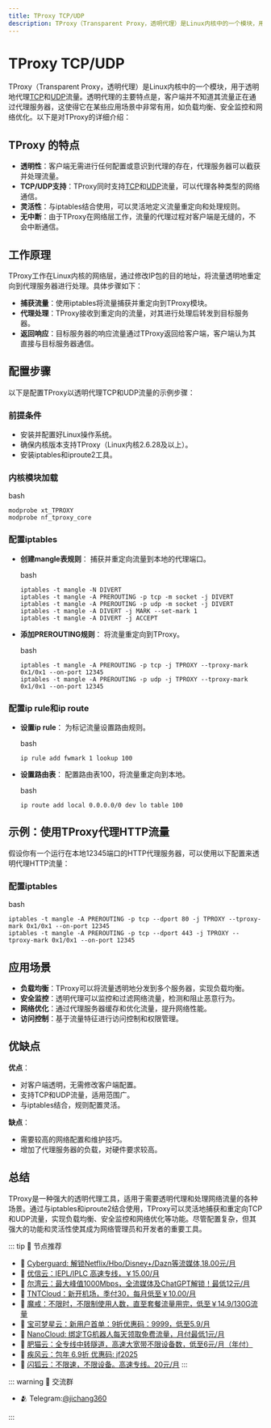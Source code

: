 ```yaml
---
title: TProxy TCP/UDP
description: TProxy（Transparent Proxy，透明代理）是Linux内核中的一个模块，用于透明地代理TCP和UDP流量。透明代理的主要特点是，客户端并不知道其流量正在通过代理服务器，这使得它在某些应用场景中非常有用，如负载均衡、安全监控和网络优化。
---
```


# TProxy TCP/UDP

TProxy（Transparent Proxy，透明代理）是Linux内核中的一个模块，用于透明地代理[TCP](/wiki/TCP.html)和[UDP](/wiki/UDP.html)流量。透明代理的主要特点是，客户端并不知道其流量正在通过代理服务器，这使得它在某些应用场景中非常有用，如负载均衡、安全监控和网络优化。以下是对TProxy的详细介绍：

## TProxy 的特点

- **透明性**：客户端无需进行任何配置或意识到代理的存在，代理服务器可以截获并处理流量。
- **TCP/UDP支持**：TProxy同时支持[TCP](/wiki/TCP.html)和[UDP](/wiki/UDP.html)流量，可以代理各种类型的网络通信。
- **灵活性**：与iptables结合使用，可以灵活地定义流量重定向和处理规则。
- **无中断**：由于TProxy在网络层工作，流量的代理过程对客户端是无缝的，不会中断通信。

## 工作原理

TProxy工作在Linux内核的网络层，通过修改IP包的目的地址，将流量透明地重定向到代理服务器进行处理。具体步骤如下：

- **捕获流量**：使用iptables将流量捕获并重定向到TProxy模块。
- **代理处理**：TProxy接收到重定向的流量，对其进行处理后转发到目标服务器。
- **返回响应**：目标服务器的响应流量通过TProxy返回给客户端，客户端认为其直接与目标服务器通信。

## 配置步骤

以下是配置TProxy以透明代理TCP和UDP流量的示例步骤：

### 前提条件

- 安装并配置好Linux操作系统。
- 确保内核版本支持TProxy（Linux内核2.6.28及以上）。
- 安装iptables和iproute2工具。

### 内核模块加载

bash

```
modprobe xt_TPROXY
modprobe nf_tproxy_core
```

### 配置iptables

- **创建mangle表规则**： 捕获并重定向流量到本地的代理端口。

  bash

  ```
  iptables -t mangle -N DIVERT
  iptables -t mangle -A PREROUTING -p tcp -m socket -j DIVERT
  iptables -t mangle -A PREROUTING -p udp -m socket -j DIVERT
  iptables -t mangle -A DIVERT -j MARK --set-mark 1
  iptables -t mangle -A DIVERT -j ACCEPT
  ```

- **添加PREROUTING规则**： 将流量重定向到TProxy。

  bash

  ```
  iptables -t mangle -A PREROUTING -p tcp -j TPROXY --tproxy-mark 0x1/0x1 --on-port 12345
  iptables -t mangle -A PREROUTING -p udp -j TPROXY --tproxy-mark 0x1/0x1 --on-port 12345
  ```

### 配置ip rule和ip route

- **设置ip rule**： 为标记流量设置路由规则。

  bash

  ```
  ip rule add fwmark 1 lookup 100
  ```

- **设置路由表**： 配置路由表100，将流量重定向到本地。

  bash

  ```
  ip route add local 0.0.0.0/0 dev lo table 100
  ```

## 示例：使用TProxy代理HTTP流量

假设你有一个运行在本地12345端口的HTTP代理服务器，可以使用以下配置来透明代理HTTP流量：

### 配置iptables

bash

```
iptables -t mangle -A PREROUTING -p tcp --dport 80 -j TPROXY --tproxy-mark 0x1/0x1 --on-port 12345
iptables -t mangle -A PREROUTING -p tcp --dport 443 -j TPROXY --tproxy-mark 0x1/0x1 --on-port 12345
```

## 应用场景

- **负载均衡**：TProxy可以将流量透明地分发到多个服务器，实现负载均衡。
- **安全监控**：透明代理可以监控和过滤网络流量，检测和阻止恶意行为。
- **网络优化**：通过代理服务器缓存和优化流量，提升网络性能。
- **访问控制**：基于流量特征进行访问控制和权限管理。

## 优缺点

**优点**：

- 对客户端透明，无需修改客户端配置。
- 支持TCP和UDP流量，适用范围广。
- 与iptables结合，规则配置灵活。

**缺点**：

- 需要较高的网络配置和维护技巧。
- 增加了代理服务器的负载，对硬件要求较高。

## 总结

TProxy是一种强大的透明代理工具，适用于需要透明代理和处理网络流量的各种场景。通过与iptables和iproute2结合使用，TProxy可以灵活地捕获和重定向TCP和UDP流量，实现负载均衡、安全监控和网络优化等功能。尽管配置复杂，但其强大的功能和灵活性使其成为网络管理员和开发者的重要工具。


::: tip 🎉 节点推荐
- 🚀 [Cyberguard: 解锁Netflix/Hbo/Disney+/Dazn等流媒体,18.00元/月](https://www.cyberguard.best/#/register?code=XsreC0T5)<br>
- 🚀 [优信云：IEPL/IPLC 高速专线，￥15.00/月](https://www.优信云.com/#/register?code=JRtE5uIV)<br>
- 🚀 [尔湾云：最大峰值1000Mbps，全流媒体及ChatGPT解锁！最低12元/月](https://erwan6.net/auth/register?code=BoObCd)<br>
- 🚀 [TNTCloud：新开机场，季付30，每月低至￥10.00/月](https://haibing822.tntvipaff.cc/#/register?code=GtjJVgml)<br>
- 🚀 [魔戒：不限时，不限制使用人数，直至套餐流量用完，低至￥14.9/130G流量](https://mojie.app/#/register?code=sSdtPtLo)<br>
- 🚀 [宝可梦星云：新用户首单：9折优惠码：9999，低至5.9/月 ](https://love.521pokemon.com/register?code=56ERkkxp)<br>
- 🚀 [NanoCloud: 绑定TG机器人每天领取免费流量，月付最低1元/月](https://edu.uodoo.bid/auth/register?code=JMiOQDHf)<br>
- 🚀 [肥猫云：全专线中转隧道，高速大宽带不限设备数，低至6元/月（年付）](https://fchb1188.fcvipaff.cc/register?aff=X1vZd2wf)<br>
- 🚀 [疾风云：包年 6.9折 优惠码: jf2025](https://homes.tr25.cn?code=ReCm)<br>
- 🚀 [闪狐云：不限速，不限设备。高速专线。20元/月](https://inv02.ffaff.cc/register?aff=WQApz2pv)
:::

::: warning  💬 交流群

- 🫂 Telegram:[@jichang360](https://t.me/jichang360)

:::